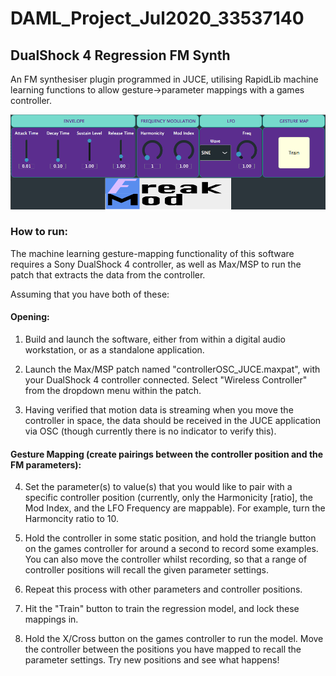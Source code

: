 # DAML_Project_Jul2020_33537140

## DualShock 4 Regression FM Synth

An FM synthesiser plugin programmed in JUCE, utilising RapidLib machine learning functions to allow gesture->parameter mappings with a games controller.

![FreakMod_Img](/images/freakmod_image.png)

### How to run:

The machine learning gesture-mapping functionality of this software requires a Sony DualShock 4 controller, as well as Max/MSP to run the patch that extracts the data from the controller.

Assuming that you have both of these:

#### Opening:

1) Build and launch the software, either from within a digital audio workstation, or as a standalone application.

2) Launch the Max/MSP patch named "controllerOSC_JUCE.maxpat", with your DualShock 4 controller connected. Select "Wireless Controller" from the dropdown menu within the patch.

3) Having verified that motion data is streaming when you move the controller in space, the data should be received in the JUCE application via OSC (though currently there is no indicator to verify this).

#### Gesture Mapping (create pairings between the controller position and the FM parameters):

4) Set the parameter(s) to value(s) that you would like to pair with a specific controller position (currently, only the Harmonicity [ratio], the Mod Index, and the LFO Frequency are mappable). For example, turn the Harmoncity ratio to 10.

5) Hold the controller in some static position, and hold the triangle button on the games controller for around a second to record some examples. You can also move the controller whilst recording, so that a range of controller positions will recall the given parameter settings.

6) Repeat this process with other parameters and controller positions.

7) Hit the "Train" button to train the regression model, and lock these mappings in.

8) Hold the X/Cross button on the games controller to run the model. Move the controller between the positions you have mapped to recall the parameter settings. Try new positions and see what happens!



